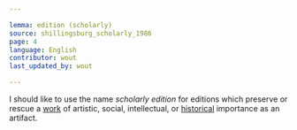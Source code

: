 ```yaml
---

lemma: edition (scholarly)
source: shillingsburg_scholarly_1986
page: 4
language: English
contributor: wout
last_updated_by: wout

---
```


I should like to use the name _scholarly edition_ for editions which preserve or rescue a [work](work.html) of artistic, social, intellectual, or [historical](history.html) importance as an artifact.
